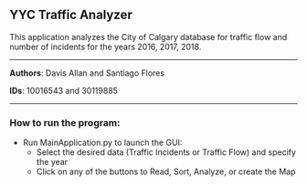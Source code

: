 YYC Traffic Analyzer
---
This application analyzes the City of Calgary database for traffic flow and number of incidents for the years 2016, 2017, 2018. 

---

**Authors**: Davis Allan and Santiago Flores

**IDs**: 10016543 and 30119885

---

### How to run the program:

- Run MainApplication.py to launch the GUI:
    - Select the desired data (Traffic Incidents or Traffic Flow) and specify the year
    - Click on any of the buttons to Read, Sort, Analyze, or create the Map